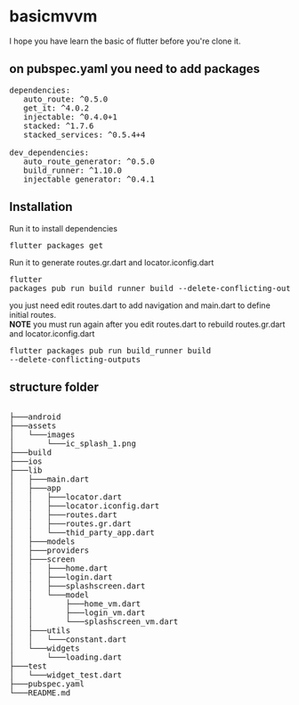 # basicmvvm

I hope you have learn the basic of flutter before you're clone it.

## on pubspec.yaml you need to add packages
<pre>
dependencies:
   auto_route: ^0.5.0
   get_it: ^4.0.2
   injectable: ^0.4.0+1
   stacked: ^1.7.6
   stacked_services: ^0.5.4+4

dev_dependencies:
   auto_route_generator: ^0.5.0
   build_runner: ^1.10.0
   injectable_generator: ^0.4.1
</pre>

## Installation
Run it to install dependencies <pre>flutter packages get</pre>
Run it to generate routes.gr.dart and locator.iconfig.dart <pre>flutter packages pub run build_runner build --delete-conflicting-outputs</pre>
you just need edit routes.dart to add navigation and main.dart to define initial routes.</br>
<b>NOTE</b> you must run again after you edit routes.dart to rebuild routes.gr.dart and locator.iconfig.dart <pre>flutter packages pub run build_runner build --delete-conflicting-outputs</pre> 

## structure folder
<pre>

├───android
├───assets
│   └───images
│       └───ic_splash_1.png
├───build
├───ios
├───lib
│   ├───main.dart
│   ├───app
│   │   ├───locator.dart
│   │   ├───locator.iconfig.dart
│   │   ├───routes.dart
│   │   ├───routes.gr.dart
│   │   └───thid_party_app.dart
│   ├───models
│   ├───providers
│   ├───screen
│   │   ├───home.dart
│   │   ├───login.dart
│   │   ├───splashscreen.dart
│   │   └───model
│   │       ├───home_vm.dart
│   │       ├───login_vm.dart
│   │       └───splashscreen_vm.dart
│   ├───utils
│   │   └───constant.dart
│   └───widgets
│       └───loading.dart
├───test
│   └───widget_test.dart
├───pubspec.yaml
└───README.md

</pre>
